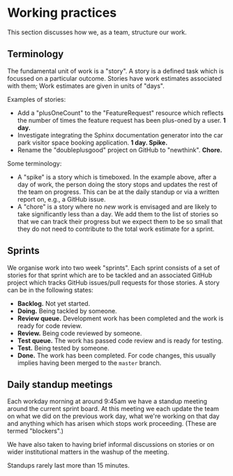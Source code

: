 # Working practices

This section discusses how we, as a team, structure our work.

## Terminology

The fundamental unit of work is a "story". A story is a defined task which is
focussed on a particular outcome. Stories have work estimates associated with
them; Work estimates are given in units of "days".

Examples of stories:

* Add a "plusOneCount" to the "FeatureRequest" resource which reflects the
    number of times the feature request has been plus-oned by a user. **1 day.**
* Investigate integrating the Sphinx documentation generator into the car park
    visitor space booking application. **1 day. Spike.**
* Rename the "doubleplusgood" project on GitHub to "newthink". **Chore.**

Some terminology:

* A "spike" is a story which is timeboxed. In the example above, after a day of
    work, the person doing the story stops and updates the rest of the team on
    progress. This can be at the daily standup or via a written report on, e.g.,
    a GitHub issue.
* A "chore" is a story where no *new* work is envisaged and are likely to take
    significantly less than a day. We add them to the list of stories so that we
    can track their progress but we expect them to be so small that they do not
    need to contribute to the total work estimate for a sprint.

## Sprints

We organise work into two week "sprints". Each sprint consists of a set of
stories for that sprint which are to be tackled and an associated GitHub project
which tracks GitHub issues/pull requests for those stories. A story can be in
the following states:

* **Backlog.** Not yet started.
* **Doing.** Being tackled by someone.
* **Review queue.** Development work has been completed and the work is ready
    for code review.
* **Review.** Being code reviewed by someone.
* **Test queue.** The work has passed code review and is ready for testing.
* **Test.** Being tested by someone.
* **Done.** The work has been completed. For code changes, this usually implies
    having been merged to the ``master`` branch.

## Daily standup meetings

Each workday morning at around 9:45am we have a standup meeting around the
current sprint board. At this meeting we each update the team on what we did on
the previous work day, what we're working on that day and anything which has
arisen which stops work proceeding. (These are termed "blockers".)

We have also taken to having brief informal discussions on stories or on wider
institutional matters in the washup of the meeting.

Standups rarely last more than 15 minutes.
